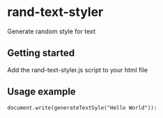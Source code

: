 # rand-text-styler
Generate random style for text

## Getting started
Add the rand-text-styler.js script to your html file 

## Usage example
```
document.write(generateTextSyle("Hello World")):
```
